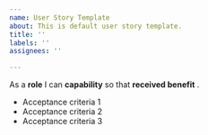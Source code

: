 ```yaml
---
name: User Story Template
about: This is default user story template.
title: ''
labels: ''
assignees: ''

---
```


As a **role** I can **capability** so that **received benefit** .

- Acceptance criteria 1
- Acceptance criteria 2
- Acceptance criteria 3
